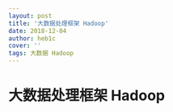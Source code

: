 ```yaml
---
layout: post
title: '大数据处理框架 Hadoop'
date: 2018-12-04
author: heb1c
cover: ''
tags: 大数据 Hadoop
---
```


# 大数据处理框架 Hadoop